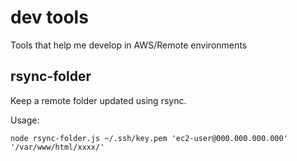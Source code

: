 # dev tools

Tools that help me develop in AWS/Remote environments


## rsync-folder

Keep a remote folder updated using rsync.

Usage:

```
node rsync-folder.js ~/.ssh/key.pem 'ec2-user@000.000.000.000' '/var/www/html/xxxx/'
```
